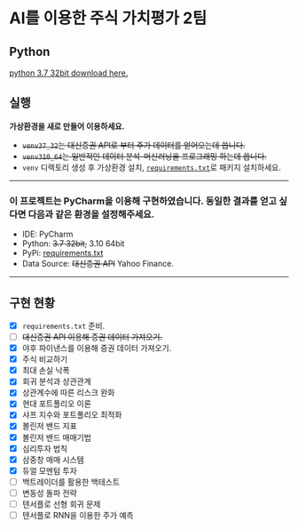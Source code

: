 # AI를 이용한 주식 가치평가 2팀

## Python
[python 3.7 32bit download here.](https://www.python.org/downloads/release/python-379/)

## 실행
**가상환경을 새로 만들어 이용하세요.**
* ~~`venv37_32`는 대신증권 API로 부터 주가 데이터를 얻어오는데 씁니다.~~
* ~~`venv310_64`는 일반적인 데이터 분석-머신러닝을 프로그래밍 하는데 씁니다.~~
* `venv` 디렉토리 생성 후 가상환경 설치, [`requirements.txt`]('./requirements.txt')로 패키지 설치하세요.

---

### 이 프로젝트는 PyCharm을 이용해 구현하였습니다. 동일한 결과를 얻고 싶다면 다음과 같은 환경을 설정해주세요.
* IDE: PyCharm
* Python: ~~3.7 32bit,~~ 3.10 64bit
* PyPi: [requirements.txt](./requirements.txt)
* Data Source: ~~대신증권 API~~ Yahoo Finance.

---

## 구현 현황

- [x] `requirements.txt` 준비.
- [ ] ~~대신증권 API 이용해 증권 데이터 가져오기.~~
- [x] 야후 파이낸스를 이용해 증권 데이터 가져오기.
- [x] 주식 비교하기
- [x] 최대 손실 낙폭
- [x] 회귀 분석과 상관관계
- [x] 상관계수에 따른 리스크 완화
- [x] 현대 포트폴리오 이론
- [x] 샤프 지수와 포트폴리오 최적화
- [x] 볼린저 밴드 지표
- [x] 볼린저 밴드 매매기법
- [x] 심리투자 법칙
- [x] 삼중창 매매 시스템
- [x] 듀얼 모멘텀 투자
- [ ] 백트레이더를 활용한 백테스트
- [ ] 변동성 돌파 전략
- [ ] 텐서플로 선형 회귀 문제
- [ ] 텐서플로 RNN을 이용한 주가 예측